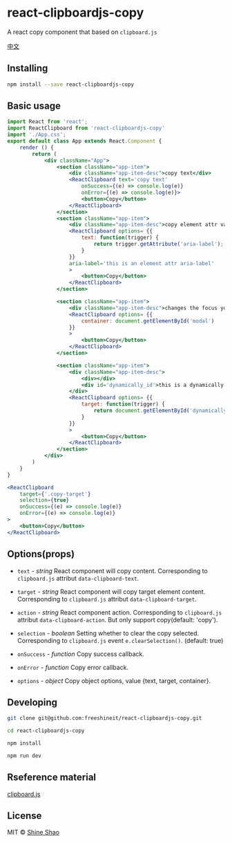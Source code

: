 # react-clipboardjs-copy

A react copy component that based on `clipboard.js`

[中文](./README_zh-CN.md)

## Installing

```sh
npm install --save react-clipboardjs-copy
```

## Basic usage

```jsx
import React from 'react';
import ReactClipboard from 'react-clipboardjs-copy'
import './App.css';
export default class App extends React.Component {
    render () {
        return (
            <div className="App">
                <section className="app-item">
                    <div className="app-item-desc">copy text</div>
                    <ReactClipboard text='copy text'
                        onSuccess={(e) => console.log(e)}
                        onError={(e) => console.log(e)}>
                        <button>Copy</button>
                    </ReactClipboard>
                </section>
                <section className="app-item">
                    <div className="app-item-desc">copy element attr value: aria-label='this is an element attr aria-label'</div>
                    <ReactClipboard options= {{
                        text: function(trigger) {
                            return trigger.getAttribute('aria-label');
                        }
                    }}
                    aria-label='this is an element attr aria-label'
                    >
                        <button>Copy</button>
                    </ReactClipboard>
                </section>

                <section className="app-item">
                    <div className="app-item-desc">changes the focus you'll want to set the focused element as the container value</div>
                    <ReactClipboard options= {{
                        container: document.getElementById('modal')
                    }}
                    >
                        <button>Copy</button>
                    </ReactClipboard>
                </section>

                <section className="app-item">
                    <div className="app-item-desc">
                        <div></div>
                        <div id='dynamically_id'>this is a dynamically target element, click copy button</div>
                    </div>
                    <ReactClipboard options= {{
                        target: function(trigger) {
                            return document.getElementById('dynamically_id');
                        }
                    }}
                    >
                        <button>Copy</button>
                    </ReactClipboard>
                </section>
            </div>
        )
    }
}
```

```jsx
<ReactClipboard
    target={'.copy-target'}
    selection={true}
    onSuccess={(e) => console.log(e)}
    onError={(e) => console.log(e)}
>
    <button>Copy</button>
</ReactClipboard>
```

## Options(props)

+   `text` - *string* React component will copy content. Corresponding to `clipboard.js` attribut `data-clipboard-text`.

+   `target` - *string* React component will copy target element content. Corresponding to `clipboard.js` attribut `data-clipboard-target`.

+   `action` - *string* React component action. Corresponding to `clipboard.js` attribut `data-clipboard-action`. But only support copy(default: 'copy').

+   `selection` - *boolean*  Setting whether to clear the copy selected. Corresponding to `clipboard.js` event `e.clearSelection()`. (default: true)

+   `onSuccess` - *function* Copy success callback.

+   `onError` - *function* Copy error callback.

+   `options` - *object* Copy object options, value {text, target, container}.




## Developing

```sh
git clone git@github.com:freeshineit/react-clipboardjs-copy.git

cd react-clipboardjs-copy

npm install

npm run dev
```

## Rseference material

[clipboard.js](https://clipboardjs.com/)

## License

MIT © [Shine Shao](https://github.com/freeshineit)
